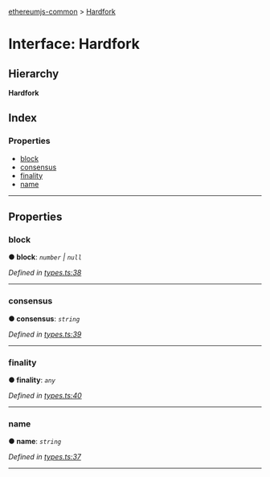 [ethereumjs-common](../README.md) > [Hardfork](../interfaces/hardfork.md)

# Interface: Hardfork

## Hierarchy

**Hardfork**

## Index

### Properties

- [block](hardfork.md#block)
- [consensus](hardfork.md#consensus)
- [finality](hardfork.md#finality)
- [name](hardfork.md#name)

---

## Properties

<a id="block"></a>

### block

**● block**: _`number` \| `null`_

_Defined in [types.ts:38](https://github.com/ethereumjs/ethereumjs-vm/blob/b6ba20a/packages/common/src/types.ts#L38)_

---

<a id="consensus"></a>

### consensus

**● consensus**: _`string`_

_Defined in [types.ts:39](https://github.com/ethereumjs/ethereumjs-vm/blob/b6ba20a/packages/common/src/types.ts#L39)_

---

<a id="finality"></a>

### finality

**● finality**: _`any`_

_Defined in [types.ts:40](https://github.com/ethereumjs/ethereumjs-vm/blob/b6ba20a/packages/common/src/types.ts#L40)_

---

<a id="name"></a>

### name

**● name**: _`string`_

_Defined in [types.ts:37](https://github.com/ethereumjs/ethereumjs-vm/blob/b6ba20a/packages/common/src/types.ts#L37)_

---
